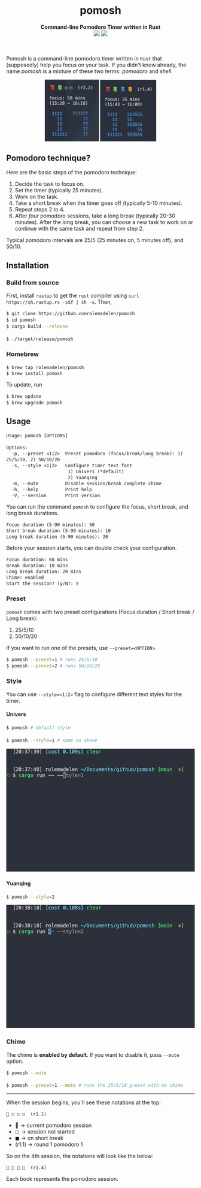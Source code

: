 
<div align="center">
    <h1>pomosh</h1>
    <b>Command-line Pomodoro Timer written in Rust</b>
    <div>
    	<a href="LICENSE.md"><img src="https://img.shields.io/badge/license-MIT-blue.svg"></a>
    	<a href="#"><img src="https://img.shields.io/badge/rust-1.76.0-blue"></a>
    </div>
</div>

<br />
<br />

Pomosh is a command-line pomodoro timer written in `Rust` that (supposedly) help you focus on your task. If you didn't know already, the name _pomosh_ is a mixture of these two terms: _pomodoro_ and _shell_.

<div align="center">
<img src="./assets/pomosh-screenshot-1.jpg" width="145" />
<img src="./assets/pomosh-screenshot-2.jpg" width="150" />
</div>

## Pomodoro technique?

Here are the basic steps of the pomodoro technique:
1. Decide the task to focus on.
2. Set the timer (typically 25 minutes).
3. Work on the task.
4. Take a short break when the timer goes off (typically 5-10 minutes).
5. Repeat steps 2 to 4.
6. After _four_ pomodoro sessions, take a long break (typically 20-30 minutes). After the long break, you can choose a new task to work on or continue with the same task and repeat from step 2.

Typical pomodoro intervals are 25/5 (25 minutes on, 5 minutes off), and 50/10.

## Installation

### Build from source

First, install `rustup` to get the `rust` compiler using `curl https://sh.rustup.rs -sSf | sh -s`. Then, 

```sh
$ git clone https://github.comrolemadelen/pomosh
$ cd pomosh
$ cargo build --release

$ ./target/release/pomosh
```

### Homebrew

```shell
$ brew tap rolemadelen/pomosh
$ brew install pomosh
```

To update, run 

```sh
$ brew update
$ brew upgrade pomosh
```

## Usage 

```text
Usage: pomosh [OPTIONS]

Options:
  -p, --preset <1|2>  Preset pomodoro (focus/break/long break): 1) 25/5/10, 2) 50/10/20
  -s, --style <1|2>   Configure timer text font
                       1) Univers (*default)
                       2) Yuanqing
  -m, --mute          Disable session/break complete chime
  -h, --help          Print help
  -V, --version       Print version
```

You can run the command `pomosh` to configure the focus, short break, and long break durations.

```text
Focus duration (5-90 minutes): 50
Short break duration (5-90 minutes): 10
Long break duration (5-90 minutes): 20
```

Before your session starts, you can double check your configuration. 

```text
Focus duration: 60 mins
Break duration: 10 mins
Long Break duration: 20 mins
Chime: enabled
Start the session? (y/N): Y
```

### Preset

`pomosh` comes with two preset configurations (Focus duration / Short break / Long break):
1. 25/5/10
2. 50/10/20

If you want to run one of the presets, use `--preset=<OPTION>`.

```sh
$ pomosh --preset=1 # runs 25/5/10
$ pomosh --preset=2 # runs 50/10/20
```

### Style 

You can use `--style=<1|2>` flag to configure different text styles for the timer.

#### Univers

```sh
$ pomosh # default style

$ pomosh --style=1 # same as above
```

![](./assets/style-univers.gif)

#### Yuanqing

```sh
$ pomosh --style=2
```

![](./assets/style-yuanqing.gif)

### Chime

The chime is **enabled by default**. If you want to disable it, pass `--mute` option.

```sh
$ pomosh --mute

$ pomosh --preset=1 --mute # runs the 25/5/10 preset with no chime
```

---

When the session begins, you'll see these notations at the top:

```text
📕 ◻ ◻ ◻  (r1.1)
```

- 📕 -> current pomodoro session
- ◻ -> session not started
- ◼ -> on short break
- (r1.1) -> round 1 pomodoro 1

So on the 4th session, the notations will look like the below:

```text
📕 📗 📘 📙  (r1.4)
```

Each book represents the pomodoro session.
